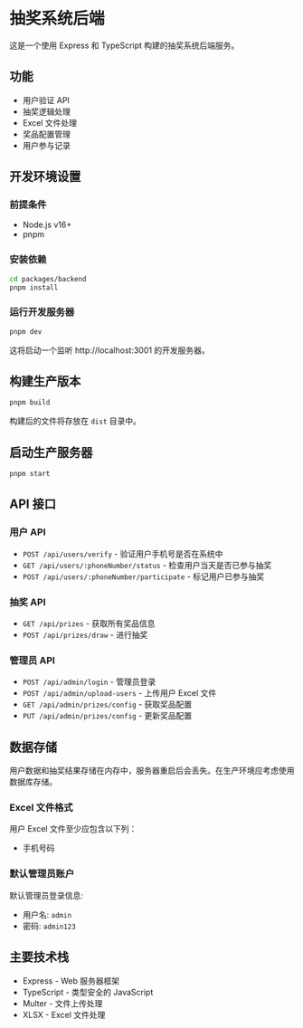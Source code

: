 # 抽奖系统后端

这是一个使用 Express 和 TypeScript 构建的抽奖系统后端服务。

## 功能

- 用户验证 API
- 抽奖逻辑处理
- Excel 文件处理
- 奖品配置管理
- 用户参与记录

## 开发环境设置

### 前提条件

- Node.js v16+
- pnpm

### 安装依赖

```bash
cd packages/backend
pnpm install
```

### 运行开发服务器

```bash
pnpm dev
```

这将启动一个监听 http://localhost:3001 的开发服务器。

## 构建生产版本

```bash
pnpm build
```

构建后的文件将存放在 `dist` 目录中。

## 启动生产服务器

```bash
pnpm start
```

## API 接口

### 用户 API

- `POST /api/users/verify` - 验证用户手机号是否在系统中
- `GET /api/users/:phoneNumber/status` - 检查用户当天是否已参与抽奖
- `POST /api/users/:phoneNumber/participate` - 标记用户已参与抽奖

### 抽奖 API

- `GET /api/prizes` - 获取所有奖品信息
- `POST /api/prizes/draw` - 进行抽奖

### 管理员 API

- `POST /api/admin/login` - 管理员登录
- `POST /api/admin/upload-users` - 上传用户 Excel 文件
- `GET /api/admin/prizes/config` - 获取奖品配置
- `PUT /api/admin/prizes/config` - 更新奖品配置

## 数据存储

用户数据和抽奖结果存储在内存中，服务器重启后会丢失。在生产环境应考虑使用数据库存储。

### Excel 文件格式

用户 Excel 文件至少应包含以下列：

- 手机号码

### 默认管理员账户

默认管理员登录信息:
- 用户名: `admin`
- 密码: `admin123`

## 主要技术栈

- Express - Web 服务器框架
- TypeScript - 类型安全的 JavaScript
- Multer - 文件上传处理
- XLSX - Excel 文件处理 